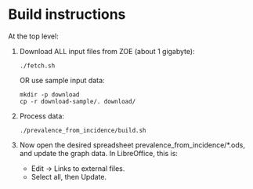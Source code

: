 # Build instructions

At the top level:

1. Download ALL input files from ZOE (about 1 gigabyte):

       ./fetch.sh

   OR use sample input data:

       mkdir -p download
       cp -r download-sample/. download/

2. Process data:

       ./prevalence_from_incidence/build.sh

3. Now open the desired spreadsheet prevalence_from_incidence/*.ods,
   and update the graph data.  In LibreOffice, this is:

    * Edit → Links to external files.
    * Select all, then Update.
